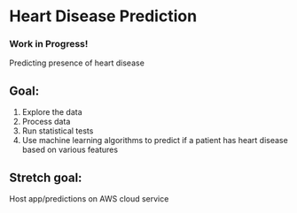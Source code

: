 # Heart Disease Prediction
### Work in Progress!

Predicting presence of heart disease

## Goal:
1. Explore the data
2. Process data
3. Run statistical tests
4. Use machine learning algorithms to predict if a patient has heart disease based on various features

## Stretch goal:
Host app/predictions on AWS cloud service
